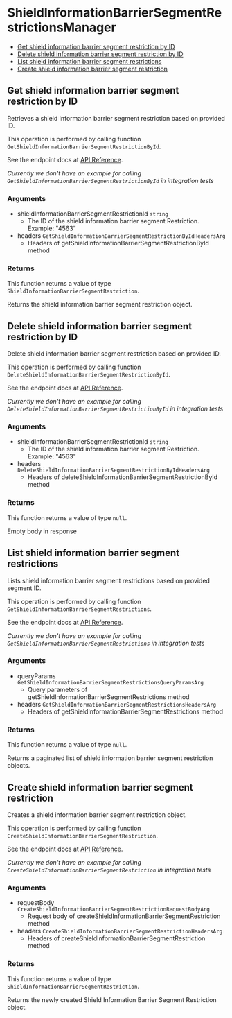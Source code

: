 # ShieldInformationBarrierSegmentRestrictionsManager


- [Get shield information barrier segment restriction by ID](#get-shield-information-barrier-segment-restriction-by-id)
- [Delete shield information barrier segment restriction by ID](#delete-shield-information-barrier-segment-restriction-by-id)
- [List shield information barrier segment restrictions](#list-shield-information-barrier-segment-restrictions)
- [Create shield information barrier segment restriction](#create-shield-information-barrier-segment-restriction)

## Get shield information barrier segment restriction by ID

Retrieves a shield information barrier segment
restriction based on provided ID.

This operation is performed by calling function `GetShieldInformationBarrierSegmentRestrictionById`.

See the endpoint docs at
[API Reference](https://developer.box.com/reference/get-shield-information-barrier-segment-restrictions-id/).

*Currently we don't have an example for calling `GetShieldInformationBarrierSegmentRestrictionById` in integration tests*

### Arguments

- shieldInformationBarrierSegmentRestrictionId `string`
  - The ID of the shield information barrier segment Restriction. Example: "4563"
- headers `GetShieldInformationBarrierSegmentRestrictionByIdHeadersArg`
  - Headers of getShieldInformationBarrierSegmentRestrictionById method


### Returns

This function returns a value of type `ShieldInformationBarrierSegmentRestriction`.

Returns the shield information barrier segment
restriction object.


## Delete shield information barrier segment restriction by ID

Delete shield information barrier segment restriction
based on provided ID.

This operation is performed by calling function `DeleteShieldInformationBarrierSegmentRestrictionById`.

See the endpoint docs at
[API Reference](https://developer.box.com/reference/delete-shield-information-barrier-segment-restrictions-id/).

*Currently we don't have an example for calling `DeleteShieldInformationBarrierSegmentRestrictionById` in integration tests*

### Arguments

- shieldInformationBarrierSegmentRestrictionId `string`
  - The ID of the shield information barrier segment Restriction. Example: "4563"
- headers `DeleteShieldInformationBarrierSegmentRestrictionByIdHeadersArg`
  - Headers of deleteShieldInformationBarrierSegmentRestrictionById method


### Returns

This function returns a value of type `null`.

Empty body in response


## List shield information barrier segment restrictions

Lists shield information barrier segment restrictions
based on provided segment ID.

This operation is performed by calling function `GetShieldInformationBarrierSegmentRestrictions`.

See the endpoint docs at
[API Reference](https://developer.box.com/reference/get-shield-information-barrier-segment-restrictions/).

*Currently we don't have an example for calling `GetShieldInformationBarrierSegmentRestrictions` in integration tests*

### Arguments

- queryParams `GetShieldInformationBarrierSegmentRestrictionsQueryParamsArg`
  - Query parameters of getShieldInformationBarrierSegmentRestrictions method
- headers `GetShieldInformationBarrierSegmentRestrictionsHeadersArg`
  - Headers of getShieldInformationBarrierSegmentRestrictions method


### Returns

This function returns a value of type `null`.

Returns a paginated list of
shield information barrier segment restriction objects.


## Create shield information barrier segment restriction

Creates a shield information barrier
segment restriction object.

This operation is performed by calling function `CreateShieldInformationBarrierSegmentRestriction`.

See the endpoint docs at
[API Reference](https://developer.box.com/reference/post-shield-information-barrier-segment-restrictions/).

*Currently we don't have an example for calling `CreateShieldInformationBarrierSegmentRestriction` in integration tests*

### Arguments

- requestBody `CreateShieldInformationBarrierSegmentRestrictionRequestBodyArg`
  - Request body of createShieldInformationBarrierSegmentRestriction method
- headers `CreateShieldInformationBarrierSegmentRestrictionHeadersArg`
  - Headers of createShieldInformationBarrierSegmentRestriction method


### Returns

This function returns a value of type `ShieldInformationBarrierSegmentRestriction`.

Returns the newly created Shield
Information Barrier Segment Restriction object.


